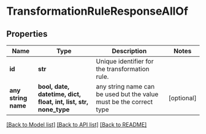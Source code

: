 # TransformationRuleResponseAllOf


## Properties
Name | Type | Description | Notes
------------ | ------------- | ------------- | -------------
**id** | **str** | Unique identifier for the transformation rule. | 
**any string name** | **bool, date, datetime, dict, float, int, list, str, none_type** | any string name can be used but the value must be the correct type | [optional]

[[Back to Model list]](../README.md#documentation-for-models) [[Back to API list]](../README.md#documentation-for-api-endpoints) [[Back to README]](../README.md)


